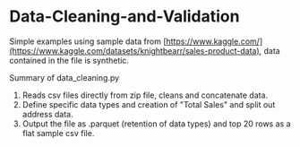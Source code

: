 # Data-Cleaning-and-Validation

Simple examples using sample data from [https://www.kaggle.com/](https://www.kaggle.com/datasets/knightbearr/sales-product-data), data contained in the file is synthetic.

Summary of data_cleaning.py

1) Reads csv files directly from zip file, cleans and concatenate data.
2) Define specific data types and creation of "Total Sales" and split out address data.
3) Output the file as .parquet (retention of data types) and top 20 rows as a flat sample csv file.
